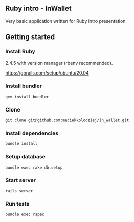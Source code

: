 ## Ruby intro - InWallet
Very basic application written for Ruby intro presentation.

## Getting started

### Install Ruby 
2.4.5 with version manager (rbenv recommended).

https://gorails.com/setup/ubuntu/20.04

### Install bundler

``gem install bundler``

### Clone

``git clone git@github.com:maciekkolodziej/in_wallet.git``

### Install dependencies

``bundle install``

### Setup database

``bundle exec rake db:setup``

### Start server

``rails server``

### Run tests

``bundle exec rspec``